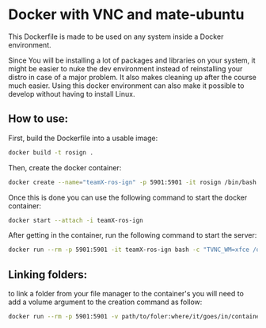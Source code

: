 # Docker with VNC and mate-ubuntu

This Dockerfile is made to be used on any system inside a Docker environment.

Since You will be installing a lot of packages and libraries on your system, it might be easier to nuke the dev environment instead of reinstalling your distro in case of a major problem. It also makes cleaning up after the course much easier. Using this docker environment can also make it possible to develop without having to install Linux.

## How to use:

First, build the Dockerfile into a usable image:
```bash
docker build -t rosign .
```

Then, create the docker container:
```bash
docker create --name="teamX-ros-ign" -p 5901:5901 -it rosign /bin/bash
```

Once this is done you can use the following command to start the docker container:
```bash
docker start --attach -i teamX-ros-ign
```

After getting in the container, run the following command to start the server:
```bash
docker run --rm -p 5901:5901 -it teamX-ros-ign bash -c "TVNC_WM=xfce /opt/TurboVNC/bin/vncserver -securitytypes TLSNone,X509None,None; /bin/bash" 
```

## Linking folders:
to link a folder from your file manager to the container's you will need to add a volume argument to the creation command as follow:

```bash
docker run --rm -p 5901:5901 -v path/to/foler:where/it/goes/in/container -it teamX-ros-ign bash -c "TVNC_WM=xfce /opt/TurboVNC/bin/vncserver -securitytypes TLSNone,X509None,None; /bin/bash" 
```